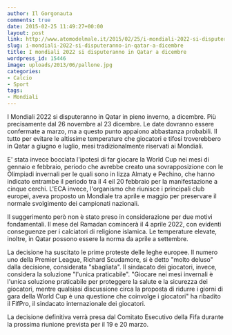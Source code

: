 ```yaml
---
author: Il Gorgonauta
comments: true
date: 2015-02-25 11:49:27+00:00
layout: post
link: http://www.atomodelmale.it/2015/02/25/i-mondiali-2022-si-disputeranno-in-qatar-a-dicembre/
slug: i-mondiali-2022-si-disputeranno-in-qatar-a-dicembre
title: I mondiali 2022 si disputeranno in Qatar a dicembre
wordpress_id: 15446
image: uploads/2013/06/pallone.jpg
categories:
- Calcio
- Sport
tags:
- Mondiali
---
```


I Mondiali 2022 si disputeranno in Qatar in pieno inverno, a dicembre. Più precisamente dal 26 novembre al 23 dicembre. Le date dovranno essere confermate a marzo, ma a questo punto appaiono abbastanza probabili. Il tutto per evitare le altissime temperature che giocatori e tifosi troverebbero in Qatar a giugno e luglio, mesi tradizionalmente riservati ai Mondiali.

E' stata invece bocciata l'ipotesi di far giocare la World Cup nei mesi di gennaio e febbraio, periodo che avrebbe creato una sovrapposizione con le Olimpiadi invernali per le quali sono in lizza Almaty e Pechino, che hanno indicato entrambe il periodo tra il 4 eil 20 febbraio per la manifestazione a cinque cerchi. L'ECA invece, l'organismo che riunisce i principali club europei, aveva proposto un Mondiale tra aprile e maggio per preservare il normale svolgimento dei campionati nazionali.

Il suggerimento però non è stato preso in considerazione per due motivi fondamentali. Il mese del Ramadan comincerà il 4 aprile 2022, con evidenti conseguenze per i calciatori di religione islamica. Le temperature elevate, inoltre, in Qatar possono essere la norma da aprile a settembre.

La decisione ha suscitato le prime proteste delle leghe europee. Il numero uno della Premier League, Richard Scudamore, si è detto "molto deluso" dalla decisione, considerata "sbagliata". Il sindacato dei giocatori, invece, considera la soluzione "l'unica praticabile". "Giocare nei mesi invernali è l'unica soluzione praticabile per proteggere la salute e la sicurezza dei giocatori, mentre qualsiasi discussione circa la proposta di ridurre i giorni di gara della World Cup è una questione che coinvolge i giocatori" ha ribadito il FifPro, il sindacato internazionale dei giocatori.

La decisione definitiva verrà presa dal Comitato Esecutivo della Fifa durante la prossima riunione prevista per il 19 e 20 marzo.
